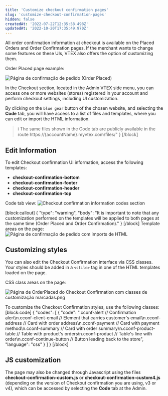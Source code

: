 ```yaml
---
title: 'Customize checkout confirmation pages'
slug: 'customize-checkout-confirmation-pages'
hidden: false
createdAt: '2022-07-22T12:35:58.498Z'
updatedAt: '2022-10-20T17:35:49.970Z'
---
```


All order confirmation information at checkout is available on the Placed Orders and Order Confirmation pages. If the merchant wants to change some features on these UIs, VTEX also offers the option of customizing them.

Order Placed page example:

![Página de confirmação de pedido (Order Placed)](https://raw.githubusercontent.com/vtexdocs/dev-portal-content/main/images/customize-checkout-confirmation-pages-0.png)

In the Checkout section, located in the Admin VTEX side menu, you can access one or more websites (stores) registered in your account and perform checkout settings, including UI customization.

By clicking on the `blue gear` button of the chosen website, and selecting the **Code** tab, you will have access to a list of files and templates, where you can edit or import the HTML information. 
>ℹ️ The same files shown in the Code tab are publicly available in the route https://{accountName}.myvtex.com/files/"
}
[/block]

## Edit Information

To edit Checkout confirmation UI information, access the following templates:

- **checkout-confirmation-bottom**
- **checkout-confirmation-footer**
- **checkout-confirmation-header**
- **checkout-confirmation-top**

Code tab view:
![Checkout confirmation information codes section](https://raw.githubusercontent.com/vtexdocs/dev-portal-content/main/images/customize-checkout-confirmation-pages-1.png)

[block:callout]
{
  "type": "warning",
  "body": "It is important to note that any customization performed on the templates will be applied to both pages at the same time (Order Placed and Order Confirmation)."
}
[/block]
Template areas on the page:
![Página de confirmação de pedido com imports de HTML](https://raw.githubusercontent.com/vtexdocs/dev-portal-content/main/images/customize-checkout-confirmation-pages-2.png)

## Customizing styles

You can also edit the Checkout Confirmation interface via CSS classes. Your styles should be added in a `<stile>` tag in one of the HTML templates loaded on the page.

CSS class areas on the page:

![Página de OrderPlaced do Checkout Confirmation com classes de customização marcadas.png](https://raw.githubusercontent.com/vtexdocs/dev-portal-content/main/images/customize-checkout-confirmation-pages-3.png)

To customize the Checkout Confirmation styles, use the following classes:
[block:code]
{
  "codes": [
    {
      "code": ".cconf-alert // Confirmation alert\n.cconf-client-email // Element that carries customer's email\n.cconf-address // Card with order address\n.cconf-payment // Card with payment method\n.cconf-summary // Card with order summary\n.cconf-product-table // Table with product's orders\n.cconf-product // Table's line with order\n.cconf-continue-button // Button leading back to the store",
      "language": "css"
    }
  ]
}
[/block]

## JS customization

The page may also be changed through Javascript using the files **checkout-confirmation-custom.js** or **checkout-confirmation-custom4.js** (depending on the version of Checkout confirmation you are using, v3 or v4), which can be accessed by selecting the **Code** tab at the Admin.
